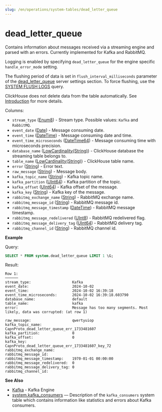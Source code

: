 ```yaml
---
slug: /en/operations/system-tables/dead_letter_queue
---
```

# dead_letter_queue

Contains information about messages received via a streaming engine and parsed with an errors. Currently implemented for Kafka and RabbitMQ.

Logging is enabled by specifying `dead_letter_queue` for the engine specific `handle_error_mode` setting.

The flushing period of data is set in `flush_interval_milliseconds` parameter of the [dead_letter_queue](../../operations/server-configuration-parameters/settings.md#server_configuration_parameters-dead_letter_queue) server settings section. To force flushing, use the [SYSTEM FLUSH LOGS](../../sql-reference/statements/system.md#query_language-system-flush_logs) query.

ClickHouse does not delete data from the table automatically. See [Introduction](../../operations/system-tables/index.md#system-tables-introduction) for more details.

Columns:

- `stream_type` ([Enum8](../../sql-reference/data-types/enum.md)) - Stream type. Possible values: `Kafka` and `RabbitMQ`.
- `event_date` ([Date](../../sql-reference/data-types/date.md)) - Message consuming date.
- `event_time` ([DateTime](../../sql-reference/data-types/datetime.md)) - Message consuming date and time.
- `event_time_microseconds` ([DateTime64](../../sql-reference/data-types/datetime64.md)) - Message consuming time with microseconds precision.
- `database_name` ([LowCardinality(String)](../../sql-reference/data-types/string.md)) - ClickHouse database the streaming table belongs to.
- `table_name` ([LowCardinality(String)](../../sql-reference/data-types/string.md)) - ClickHouse table name.
- `error` ([String](../../sql-reference/data-types/string.md)) - Error text.
- `raw_message` ([String](../../sql-reference/data-types/string.md)) - Message body.
- `kafka_topic_name` ([String](../../sql-reference/data-types/string.md)) - Kafka topic name.
- `kafka_partition` ([UInt64](../../sql-reference/data-types/int-uint.md)) - Kafka partition of the topic.
- `kafka_offset` ([UInt64](../../sql-reference/data-types/int-uint.md)) - Kafka offset of the message.
- `kafka_key` ([String](../../sql-reference/data-types/string.md)) - Kafka key of the message.
- `rabbitmq_exchange_name` ([String](../../sql-reference/data-types/string.md)) - RabbitMQ exchange name.
- `rabbitmq_message_id` ([String](../../sql-reference/data-types/string.md)) - RabbitMQ message id.
- `rabbitmq_message_timestamp` ([DateTime](../../sql-reference/data-types/datetime.md)) - RabbitMQ message timestamp.
- `rabbitmq_message_redelivered` ([UInt8](../../sql-reference/data-types/int-uint.md)) - RabbitMQ redelivered flag.
- `rabbitmq_message_delivery_tag` ([UInt64](../../sql-reference/data-types/int-uint.md)) - RabbitMQ delivery tag.
- `rabbitmq_channel_id` ([String](../../sql-reference/data-types/string.md)) - RabbitMQ channel id.


**Example**

Query:

``` sql
SELECT * FROM system.dead_letter_queue LIMIT 1 \G;
```

Result:

``` text
Row 1:
──────
stream_type:                   Kafka
event_date:                    2024-10-02
event_time:                    2024-10-02 16:39:18
event_time_microseconds:       2024-10-02 16:39:18.603790
database_name:                 default
table_name:                    kafka
error:                         Message has too many segments. Most likely, data was corrupted: (at row 1)

raw_message:                   qwertyuiop
kafka_topic_name:              CapnProto_dead_letter_queue_err_1733481607
kafka_partition:               0
kafka_offset:                  0
kafka_key:                     CapnProto_dead_letter_queue_err_1733481607_key_72
rabbitmq_exchange_name:
rabbitmq_message_id:
rabbitmq_message_timestamp:    1970-01-01 00:00:00
rabbitmq_message_redelivered:  0
rabbitmq_message_delivery_tag: 0
rabbitmq_channel_id:
```

**See Also**

- [Kafka](../../engines/table-engines/integrations/kafka) - Kafka Engine
- [system.kafka_consumers](../../operations/system-tables/kafka_consumers.md#system_tables-kafka_consumers) — Description of the `kafka_consumers` system table which contains information like statistics and errors about Kafka consumers.
